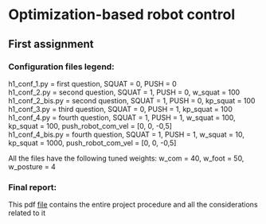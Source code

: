 # Optimization-based robot control 
## First assignment

### Configuration files legend:

h1_conf_1.py = first question, SQUAT = 0, PUSH = 0 <br>
h1_conf_2.py = second question, SQUAT = 1, PUSH = 0, w_squat = 100 <br>
h1_conf_2_bis.py = second question, SQUAT = 1, PUSH = 0, kp_squat = 100 <br>
h1_conf_3.py = third question, SQUAT = 0, PUSH = 1, kp_squat = 100 <br>
h1_conf_4.py = fourth question, SQUAT = 1, PUSH = 1, w_squat = 100, kp_squat = 100, push_robot_com_vel = [0, 0, -0,5] <br>
h1_conf_4_bis.py = fourth question, SQUAT = 1, PUSH = 1, w_squat = 10, kp_squat = 1000, push_robot_com_vel = [0, 0, -0,5] <br>

All the files have the following tuned weights: w_com = 40, w_foot = 50, w_posture = 4 <br>

### Final report: 
This pdf [file](https://github.com/mattiapettene/orc-project/blob/main/Report_assignment_01.pdf) contains the entire project procedure and all the considerations related to it
